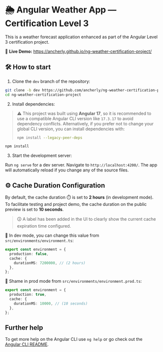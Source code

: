 # 🌦️ Angular Weather App — Certification Level 3

This is a weather forecast application enhanced as part of the Angular Level 3 certification project.

🔗 **Live Demo:** https://ancherly.github.io/ng-weather-certification-project/

## 🛠️ How to start

1. Clone the `dev` branch of the repository:

```bash
git clone -b dev https://github.com/ancherly/ng-weather-certification-project.git
cd ng-weather-certification-project
```

2. Install dependencies:

> ⚠️ This project was built using **Angular 17**, so it is recommended to use a compatible Angular CLI version like `17.3.17` to avoid dependency conflicts.
> Alternatively, if you prefer not to change your global CLI version, you can install dependencies with:
>
> ```bash
> npm install --legacy-peer-deps
> ```

```bash
npm install
```

3. Start the development server:

Run `ng serve` for a dev server. Navigate to `http://localhost:4200/`. The app will automatically reload if you change any of the source files.

## ⚙️ Cache Duration Configuration

By default, the cache duration ⏱️ is set to **2 hours** (in development mode).  
To facilitate testing and project demo, the cache duration on the public preview is set to **10 seconds**.

> 🛈 A label has been added in the UI to clearly show the current cache expiration time configured.

🔔 In dev mode, you can change this value from `src/environments/environment.ts`:

```ts
export const environment = {
  production: false,
  cache: {
    durationMS: 7200000, // (2 hours)
  },
};
```

🔁 Shame in prod mode from `src/environments/environment.prod.ts`:

```ts
export const environment = {
  production: true,
  cache: {
    durationMS: 10000, // (10 seconds)
  },
};
```

## Further help

To get more help on the Angular CLI use `ng help` or go check out the [Angular CLI README](https://github.com/angular/angular-cli/blob/master/README.md).
